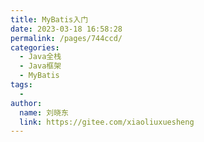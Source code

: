 ```yaml
---
title: MyBatis入门
date: 2023-03-18 16:58:28
permalink: /pages/744ccd/
categories:
  - Java全栈
  - Java框架
  - MyBatis
tags:
  - 
author: 
  name: 刘晓东
  link: https://gitee.com/xiaoliuxuesheng
---
```

